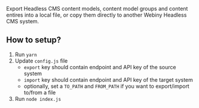 Export Headless CMS content models, content model groups and content entires into a local file, or copy them directly to another Webiny Headless CMS system.

## How to setup?
1) Run `yarn`
2) Update `config.js` file 
   - `export` key should contain endpoint and API key of the source system
   - `import` key should contain endpoint and API key of the target system
    - optionally, set a `TO_PATH` and `FROM_PATH` if you want to export/import to/from a file
3) Run `node index.js`

